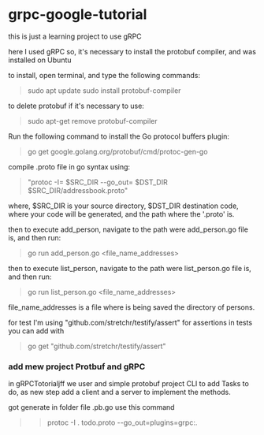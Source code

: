 # grpc-google-tutorial
this is just a  learning project to use gRPC




here I used gRPC so,  it's necessary to install the protobuf compiler,  and was installed on Ubuntu

to install, open terminal, and type the following commands:

>sudo apt update
>sudo install protobuf-compiler

to delete protobuf if it's necessary to use:

>sudo apt-get remove protobuf-compiler

Run the following command to install the Go protocol buffers plugin:

>go get google.golang.org/protobuf/cmd/protoc-gen-go

compile .proto file in go syntax using:

> "protoc -I= $SRC_DIR --go_out= $DST_DIR $SRC_DIR/addressbook.proto"

where, $SRC_DIR is your source directory, $DST_DIR destination code, where your code will be generated, and the path where the '.proto' is.

then to execute add_person, navigate to the path were add_person.go file is, and then run:

>go run add_person.go <file_name_addresses>

then to execute list_person, navigate to the path were list_person.go file is, and then run:

>go run list_person.go <file_name_addresses>

file_name_addresses is a file where is being saved the directory of persons.

for test I'm using "github.com/stretchr/testify/assert" for assertions in tests you can add with

> go get "github.com/stretchr/testify/assert"

### add mew project Protbuf and gRPC

in gRPCTotorialjff we user and simple protobuf project CLI to add Tasks to do, as new step add a client and a server to implement the methods.

got generate in  folder  file .pb.go use this command 

>>protoc -I . todo.proto --go_out=plugins=grpc:.  